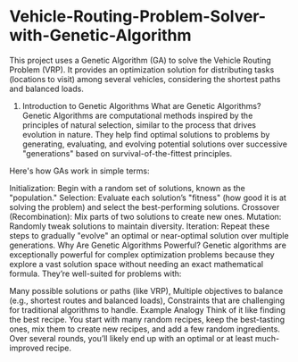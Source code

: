 # Vehicle-Routing-Problem-Solver-with-Genetic-Algorithm
This project uses a Genetic Algorithm (GA) to solve the Vehicle Routing Problem (VRP). It provides an optimization solution for distributing tasks (locations to visit) among several vehicles, considering the shortest paths and balanced loads.

1. Introduction to Genetic Algorithms
What are Genetic Algorithms?
Genetic Algorithms are computational methods inspired by the principles of natural selection, similar to the process that drives evolution in nature. They help find optimal solutions to problems by generating, evaluating, and evolving potential solutions over successive "generations" based on survival-of-the-fittest principles.

Here's how GAs work in simple terms:

Initialization: Begin with a random set of solutions, known as the "population."
Selection: Evaluate each solution’s "fitness" (how good it is at solving the problem) and select the best-performing solutions.
Crossover (Recombination): Mix parts of two solutions to create new ones.
Mutation: Randomly tweak solutions to maintain diversity.
Iteration: Repeat these steps to gradually "evolve" an optimal or near-optimal solution over multiple generations.
Why Are Genetic Algorithms Powerful?
Genetic algorithms are exceptionally powerful for complex optimization problems because they explore a vast solution space without needing an exact mathematical formula. They’re well-suited for problems with:

Many possible solutions or paths (like VRP),
Multiple objectives to balance (e.g., shortest routes and balanced loads),
Constraints that are challenging for traditional algorithms to handle.
Example Analogy
Think of it like finding the best recipe. You start with many random recipes, keep the best-tasting ones, mix them to create new recipes, and add a few random ingredients. Over several rounds, you’ll likely end up with an optimal or at least much-improved recipe.
